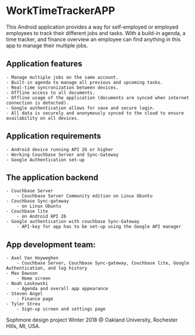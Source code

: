 # WorkTimeTrackerAPP

This Android application provides a way for self-employed or employed employees to track their different jobs and tasks. With a build-in agenda, a time tracker, and finance overview an employee can find anything in this app to manage their multiple jobs.

## Application features
	- Manage multiple jobs on the same account.
	- Built-in agenda to manage all previous and upcoming tasks.
	- Real-time syncronization between devices.
	- Offline access to all documents.
	- Offline usage of the application (documents are synced when internet connection is detected).
	- Google authentication allows for save and secure login.
	- All data is securely and anonymously synced to the cloud to ensure availability on all devices.
	
## Application requirements
	- Android device running API 26 or higher 
	- Working Couchbase Server and Sync-Gateway
	- Google Authentication set-up

## The application backend
	- Couchbase Server
		- Couchbase Server Community edition on Linux Ubuntu 
	- Couchbase Sync-gateway
		- on Linux Ubuntu
	- Couchbase lite
		- on Android API 26
	- Google authentication with couchbase Sync-Gateway
		- API-key for app has to be set-up using the Google API manager

## App development team:
	- Axel Van Hoyweghen
		- Couchbase Server, Couchbase Sync-gateway, Couchbase lite, Google Authentication, and log history
	- Max Dawson
		- Home screen 
	- Noah Laskowski
		- Agenda and overall app appearance
	- Steven Angel
		- Finance page
	- Tyler Streu
		- Sign-up screen and settings page

Sophmore design project Winter 2018 @ Oakland University, Rochester Hills, MI, USA.
